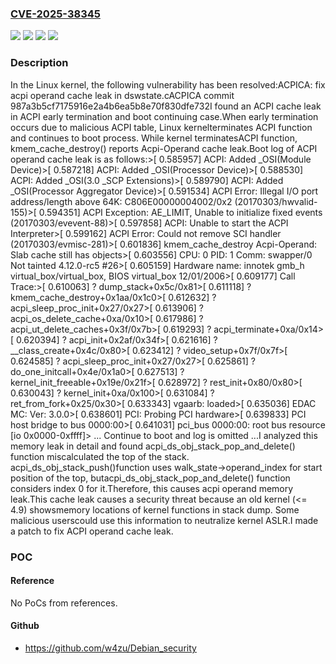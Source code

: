 ### [CVE-2025-38345](https://cve.mitre.org/cgi-bin/cvename.cgi?name=CVE-2025-38345)
![](https://img.shields.io/static/v1?label=Product&message=Linux&color=blue)
![](https://img.shields.io/static/v1?label=Version&message=&color=brightgreen)
![](https://img.shields.io/static/v1?label=Version&message=1da177e4c3f41524e886b7f1b8a0c1fc7321cac2%20&color=brightgreen)
![](https://img.shields.io/static/v1?label=Vulnerability&message=n%2Fa&color=blue)

### Description

In the Linux kernel, the following vulnerability has been resolved:ACPICA: fix acpi operand cache leak in dswstate.cACPICA commit 987a3b5cf7175916e2a4b6ea5b8e70f830dfe732I found an ACPI cache leak in ACPI early termination and boot continuing case.When early termination occurs due to malicious ACPI table, Linux kernelterminates ACPI function and continues to boot process. While kernel terminatesACPI function, kmem_cache_destroy() reports Acpi-Operand cache leak.Boot log of ACPI operand cache leak is as follows:>[    0.585957] ACPI: Added _OSI(Module Device)>[    0.587218] ACPI: Added _OSI(Processor Device)>[    0.588530] ACPI: Added _OSI(3.0 _SCP Extensions)>[    0.589790] ACPI: Added _OSI(Processor Aggregator Device)>[    0.591534] ACPI Error: Illegal I/O port address/length above 64K: C806E00000004002/0x2 (20170303/hwvalid-155)>[    0.594351] ACPI Exception: AE_LIMIT, Unable to initialize fixed events (20170303/evevent-88)>[    0.597858] ACPI: Unable to start the ACPI Interpreter>[    0.599162] ACPI Error: Could not remove SCI handler (20170303/evmisc-281)>[    0.601836] kmem_cache_destroy Acpi-Operand: Slab cache still has objects>[    0.603556] CPU: 0 PID: 1 Comm: swapper/0 Not tainted 4.12.0-rc5 #26>[    0.605159] Hardware name: innotek gmb_h virtual_box/virtual_box, BIOS virtual_box 12/01/2006>[    0.609177] Call Trace:>[    0.610063]  ? dump_stack+0x5c/0x81>[    0.611118]  ? kmem_cache_destroy+0x1aa/0x1c0>[    0.612632]  ? acpi_sleep_proc_init+0x27/0x27>[    0.613906]  ? acpi_os_delete_cache+0xa/0x10>[    0.617986]  ? acpi_ut_delete_caches+0x3f/0x7b>[    0.619293]  ? acpi_terminate+0xa/0x14>[    0.620394]  ? acpi_init+0x2af/0x34f>[    0.621616]  ? __class_create+0x4c/0x80>[    0.623412]  ? video_setup+0x7f/0x7f>[    0.624585]  ? acpi_sleep_proc_init+0x27/0x27>[    0.625861]  ? do_one_initcall+0x4e/0x1a0>[    0.627513]  ? kernel_init_freeable+0x19e/0x21f>[    0.628972]  ? rest_init+0x80/0x80>[    0.630043]  ? kernel_init+0xa/0x100>[    0.631084]  ? ret_from_fork+0x25/0x30>[    0.633343] vgaarb: loaded>[    0.635036] EDAC MC: Ver: 3.0.0>[    0.638601] PCI: Probing PCI hardware>[    0.639833] PCI host bridge to bus 0000:00>[    0.641031] pci_bus 0000:00: root bus resource [io  0x0000-0xffff]> ... Continue to boot and log is omitted ...I analyzed this memory leak in detail and found acpi_ds_obj_stack_pop_and_delete() function miscalculated the top of the stack. acpi_ds_obj_stack_push()function uses walk_state->operand_index for start position of the top, butacpi_ds_obj_stack_pop_and_delete() function considers index 0 for it.Therefore, this causes acpi operand memory leak.This cache leak causes a security threat because an old kernel (<= 4.9) showsmemory locations of kernel functions in stack dump. Some malicious userscould use this information to neutralize kernel ASLR.I made a patch to fix ACPI operand cache leak.

### POC

#### Reference
No PoCs from references.

#### Github
- https://github.com/w4zu/Debian_security

